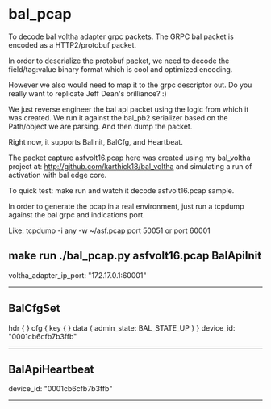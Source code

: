 # bal_pcap
To decode bal voltha adapter grpc packets.
The GRPC bal packet is encoded as a HTTP2/protobuf packet.

In order to deserialize the protobuf packet, we need to
decode the field/tag:value binary format which is cool and optimized encoding.

However we also would need to map it to the grpc descriptor out.
Do you really want to replicate Jeff Dean's brilliance? :)

We just reverse engineer the bal api packet using the logic from which it was created.
We run it against the bal_pb2 serializer based on the Path/object we are parsing.
And then dump the packet.

Right now, it supports BalInit, BalCfg, and Heartbeat.

The packet capture asfvolt16.pcap here was created using my bal_voltha project at:
http://github.com/karthick18/bal_voltha
and simulating a run of activation with bal edge core.

To quick test:
make run
and watch it decode asfvolt16.pcap sample.

In order to generate the pcap in a real environment, just run a tcpdump against
the bal grpc and indications port.

Like:
tcpdump -i any -w ~/asf.pcap port 50051 or port 60001

make run
./bal_pcap.py asfvolt16.pcap
BalApiInit
----------------------------------------
voltha_adapter_ip_port: "172.17.0.1:60001"

----------------------------------------
BalCfgSet
----------------------------------------
hdr {
}
cfg {
  key {
  }
  data {
    admin_state: BAL_STATE_UP
  }
}
device_id: "0001cb6cfb7b3ffb"

----------------------------------------
BalApiHeartbeat
----------------------------------------
device_id: "0001cb6cfb7b3ffb"

----------------------------------------
